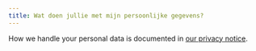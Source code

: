```yaml
---
title: Wat doen jullie met mijn persoonlijke gegevens?
---
```


How we handle your personal data is documented in [our privacy notice][1].

[1]: /docs/various/privacy/
